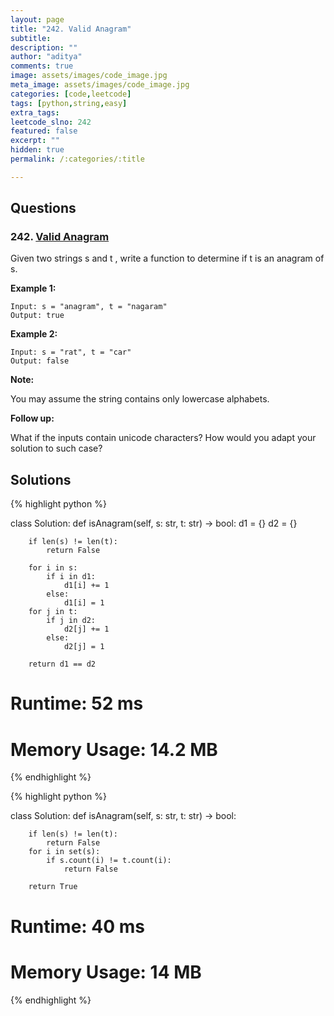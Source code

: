 ```yaml
---
layout: page
title: "242. Valid Anagram"
subtitle: 
description: ""
author: "aditya"
comments: true
image: assets/images/code_image.jpg
meta_image: assets/images/code_image.jpg
categories: [code,leetcode]
tags: [python,string,easy]
extra_tags: 
leetcode_slno: 242
featured: false
excerpt: ""
hidden: true
permalink: /:categories/:title

---
```


## Questions

### 242. [Valid Anagram](https://leetcode.com/problems/valid-anagram/)

Given two strings s and t , write a function to determine if t is an anagram of s.

**Example 1:**

```
Input: s = "anagram", t = "nagaram"
Output: true
```

**Example 2:**

```
Input: s = "rat", t = "car"
Output: false
```
**Note:**

You may assume the string contains only lowercase alphabets.

**Follow up:**

What if the inputs contain unicode characters? How would you adapt your solution to such case?

## Solutions

{% highlight python %}

class Solution:
    def isAnagram(self, s: str, t: str) -> bool:
        d1 = {}
        d2 = {}
        
        if len(s) != len(t):
            return False
        
        for i in s:
            if i in d1:
                d1[i] += 1
            else:
                d1[i] = 1
        for j in t:
            if j in d2:
                d2[j] += 1
            else:
                d2[j] = 1
        
        return d1 == d2

# Runtime: 52 ms
# Memory Usage: 14.2 MB

{% endhighlight %}


{% highlight python %}

class Solution:
    def isAnagram(self, s: str, t: str) -> bool:
        
        if len(s) != len(t):
            return False
        for i in set(s):
            if s.count(i) != t.count(i):
                return False
        
        return True

# Runtime: 40 ms
# Memory Usage: 14 MB

{% endhighlight %}